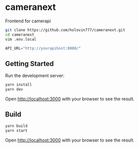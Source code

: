 # cameranext
Frontend for camerapi
```bash
git clone https://github.com/holovin777/cameranext.git
cd cameranext
vim .env.local
```
```javascript
API_URL="http://yourapihost:8000/"
```

## Getting Started
Run the development server:
```bash
yarn install
yarn dev
```
Open [http://localhost:3000](http://localhost:3000) with your browser to see the result.

## Build
```bash
yarn build
yarn start
```
Open [http://localhost:3000](http://localhost:3000) with your browser to see the result.
